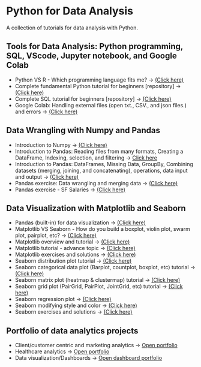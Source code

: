 # Python for Data Analysis
A collection of tutorials for data analysis with Python. 

## Tools for Data Analysis: Python programming, SQL, VScode, Jupyter notebook, and Google Colab
* Python VS R - Which programming language fits me? → [(Click here)](https://github.com/harishmuh/Python-VS-R-comparison-article)
* Complete fundamental Python tutorial for beginners [repository] → [(Click here)](https://github.com/harishmuh/Python-simple-tutorials)
* Complete SQL tutorial for beginners [repository] → [(Click here)](https://github.com/harishmuh/SQL_challenges)  
* Google Colab: Handling external files (open txt., CSV., and json files.) and errors → [(Click here)](https://github.com/harishmuh/Python-for-Data-Science-Analysis/blob/main/Handling_external_files_and_errors_google_colab.ipynb)


## Data Wrangling with Numpy and Pandas
* Introduction to Numpy → [(Click here)](https://github.com/harishmuh/Python-for-Data-Science-Analysis/blob/main/Introduction_to_Numpy_tutorial.ipynb)
* Introduction to Pandas: Reading files from many formats, Creating a DataFrame, Indexing, selection, and filtering → [Click here](https://github.com/harishmuh/Python-for-Data-Science-Analysis/blob/main/Introduction_to_Pandas_tutorial.ipynb)
* Introduction to Pandas: DataFrames, Missing Data, GroupBy, Combining datasets (merging, joining, and concatenating), operations, data input and output → [(Click here)](https://github.com/harishmuh/Python-for-Data-Science-Analysis/blob/main/Pandas.ipynb)
* Pandas exercise: Data wrangling and merging data →  [(Click here)](https://github.com/harishmuh/Python-for-Data-Science-Analysis/blob/main/Pandas_exercise_data_wrangling_merging_table.ipynb)
* Pandas exercise - SF Salaries → [(Click here)](https://github.com/harishmuh/Python-for-Data-Science-Analysis/blob/main/Pandas_exercise_SF_Salaries.ipynb)


## Data Visualization with Matplotlib and Seaborn
* Pandas (built-in) for data visualization → [(Click here)](https://github.com/harishmuh/Python-for-Data-Science-Analysis/blob/main/Pandas_built_in_function_for_visualization.ipynb)
* Matplotlib VS Seaborn - How do you build a boxplot, violin plot, swarm plot, pairplot, etc? → [(Click here)](https://github.com/harishmuh/Python-for-Data-Science-Analysis/blob/main/Visualization_Matplotlib_VS_Seaborn.ipynb)
* Matplotlib overview and tutorial → [(Click here)](https://github.com/harishmuh/Python-for-Data-Science-Analysis/blob/main/Matplotlib_tutorials.ipynb)
* Matplotlib tutorial - advance topic → [(Click here)](https://github.com/harishmuh/Python-for-Data-Science-Analysis/blob/main/Matplotlib_tutorial_advanced.ipynb)
* Matplotlib exercises and solutions → [(Click here)](https://github.com/harishmuh/Python-for-Data-Science-Analysis/blob/main/Matplotlib_exercise.ipynb)
* Seaborn distribution plot tutorial → [(Click here)](https://github.com/harishmuh/Python-for-Data-Science-Analysis/blob/main/Seaborn_Distribution%20plot%20tutorial.ipynb)
* Seaborn categorical data plot (Barplot, countplot, boxplot, etc) tutorial → [(Click here)](https://github.com/harishmuh/Python-for-Data-Science-Analysis/blob/main/Seaborn_Categorical_data_plots_tutorial.ipynb)
* Seaborn matrix plot (heatmap & clustermap) tutorial → [(Click here)](https://github.com/harishmuh/Python-for-Data-Science-Analysis/blob/main/Seaborn_matrix_plots_(heatmap_and_clustermap).ipynb)
* Seaborn grid plot (PairGrid, PairPlot, JointGrid, etc) tutorial → [(Click here)](https://github.com/harishmuh/Python-for-Data-Science-Analysis/blob/main/Seaborn_Grid.ipynb)
* Seaborn regression plot → [(Click here)](https://github.com/harishmuh/Python-for-Data-Science-Analysis/blob/main/Seaborn_Regression_plot.ipynb)
* Seaborn modifying style and color → [(Click here)](https://github.com/harishmuh/Python-for-Data-Science-Analysis/blob/main/Seaborn_modifying_style_and_color.ipynb)
* Seaborn exercises and solutions → [(Click here)](https://github.com/harishmuh/Python-for-Data-Science-Analysis/blob/main/Seaborn_exercises_and_solutions.ipynb)

## Portfolio of data analytics projects
* Client/customer centric and marketing analytics → [Open portfolio](https://github.com/harishmuh/data_analyst_projects/tree/main)
* Healthcare analytics → [Open portfolio](https://github.com/harishmuh/data_analyst_projects/tree/main)
* Data visualization/Dashboards → [Open dashboard portfolio](https://github.com/harishmuh/data_analyst_projects/tree/main)
